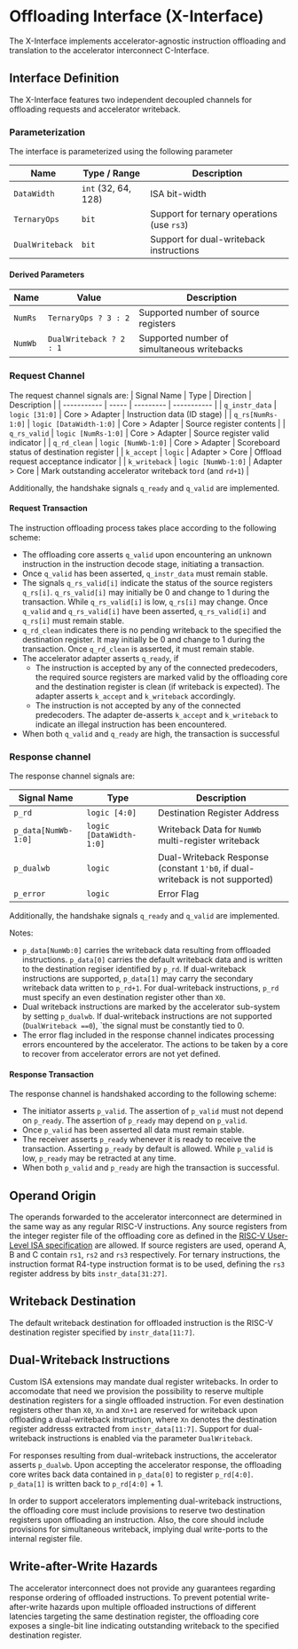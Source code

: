 # Offloading Interface (X-Interface)
The X-Interface implements accelerator-agnostic instruction offloading and translation to the accelerator interconnect C-Interface.

## Interface Definition
The X-Interface features two independent decoupled channels for offloading requests and accelerator writeback.

### Parameterization
The interface is parameterized using the following parameter

| Name               | Type / Range        | Description                                      |
| ------------------ | ------------------- | ------------------------------------------------ |
| `DataWidth`        | `int` (32, 64, 128) | ISA bit-width                                    |
| `TernaryOps`       | `bit`               | Support for ternary operations (use `rs3`)       |
| `DualWriteback`    | `bit`               | Support for dual-writeback instructions          |

#### Derived Parameters
| Name    | Value                   | Description                                 |
| ----    | -----                   | -----------                                 |
| `NumRs` | `TernaryOps ? 3 : 2`    | Supported number of source registers        |
| `NumWb` | `DualWriteback ? 2 : 1` | Supported number of simultaneous writebacks |


### Request Channel
The request channel signals are:
| Signal Name       | Type                    | Direction      | Description                                                |
| -----------       | -----                   | ---------      | -----------                                                |
| `q_instr_data`    | `logic [31:0]`          | Core > Adapter | Instruction data (ID stage)                                |
| `q_rs[NumRs-1:0]` | `logic [DataWidth-1:0]` | Core > Adapter | Source register contents                                   |
| `q_rs_valid`      | `logic [NumRs-1:0]`     | Core > Adapter | Source register valid indicator                            |
| `q_rd_clean`      | `logic [NumWb-1:0]`     | Core > Adapter | Scoreboard status of destination register                  |
| `k_accept`        | `logic`                 | Adapter > Core | Offload request acceptance indicator                       |
| `k_writeback`     | `logic [NumWb-1:0]`     | Adapter > Core | Mark outstanding accelerator writeback to`rd` (and `rd+1`) |

Additionally, the handshake signals `q_ready` and `q_valid` are implemented.

#### Request Transaction
The instruction offloading process takes place according to the following scheme:
- The offloading core asserts `q_valid` upon encountering an unknown instruction in the instruction decode stage, initiating a transaction.
- Once `q_valid` has been asserted, `q_instr_data` must remain stable.
- The signals `q_rs_valid[i]` indicate the status of the source registers `q_rs[i]`.
  `q_rs_valid[i]` may initially be 0 and change to 1 during the transaction.
  While `q_rs_valid[i]` is low, `q_rs[i]` may change.
  Once `q_valid` and `q_rs_valid[i]` have been asserted, `q_rs_valid[i]` and `q_rs[i]` must remain stable.
- `q_rd_clean` indicates there is no pending writeback to the specified the destination register.
  It may initially be 0 and change to 1 during the transaction.
  Once `q_rd_clean` is asserted, it must remain stable.
- The accelerator adapter asserts `q_ready`, if
    - The instruction is accepted by any of the connected predecoders, the required source registers are marked valid by the offloading core and the destination register is clean (if writeback is expected).
      The adapter asserts `k_accept` and `k_writeback` accordingly.
    - The instruction is not accepted by any of the connected predecoders.
      The adapter de-asserts `k_accept` and `k_writeback` to indicate an illegal instruction has been encountered.
- When both `q_valid` and `q_ready` are high, the transaction is successful

### Response channel
The response channel signals are:

| Signal Name         | Type                    | Description                                                                   |
| -----------         | -----                   | -----------                                                                   |
| `p_rd`              | `logic [4:0]`           | Destination Register Address                                                  |
| `p_data[NumWb-1:0]` | `logic [DataWidth-1:0]` | Writeback Data for `NumWb` multi-register writeback                           |
| `p_dualwb`          | `logic`                 | Dual-Writeback Response (constant `1'b0`, if dual-writeback is not supported) |
| `p_error`           | `logic`                 | Error Flag                                                                    |

Additionally, the handshake signals `q_ready` and `q_valid` are implemented.

Notes:
  - `p_data[NumWb:0]` carries the writeback data resulting from offloaded instructions.
    `p_data[0]` carries the default writeback data and is written to the destination regiser identified by `p_rd`.
    If dual-writeback instructions are supported, `p_data[1]` may carry the secondary writeback data written to `p_rd+1`.
    For dual-writeback instructions, `p_rd` must specify an even destination register other than `X0`.
  - Dual writeback instructions are marked by the accelerator sub-system by setting `p_dualwb`.
    If dual-writeback instructions are not supported (`DualWriteback ==0`), `the signal must be constantly tied to 0.
  - The error flag included in the response channel indicates processing errors encountered by the accelerator.
    The actions to be taken by a core to recover from accelerator errors are not yet defined.

#### Response Transaction
The response channel is handshaked according to the following scheme:
- The initiator asserts `p_valid`. The assertion of `p_valid` must not depend on `p_ready`. The assertion of `p_ready` may depend on `p_valid`.
- Once `p_valid` has been asserted all data must remain stable.
- The receiver asserts `p_ready` whenever it is ready to receive the transaction. Asserting `p_ready` by default is allowed. While `p_valid` is low, `p_ready` may be retracted at any time.
- When both `p_valid` and `p_ready` are high the transaction is successful.

## Operand Origin
The operands forwarded to the accelerator interconnect are determined in the same way as any regular RISC-V instructions.
Any source registers from the integer register file of the offloading core as defined in the [RISC-V User-Level ISA specification](https://riscv.org/wp-content/uploads/2017/05/riscv-spec-v2.2.pdf#page=24) are allowed.
If source registers are used, operand A, B and C contain `rs1`, `rs2` and `rs3` respectively.
For ternary instructions, the instruction format R4-type instruction format is to be used, defining the `rs3` register address by bits `instr_data[31:27]`.

## Writeback Destination
The default writeback destination for offloaded instruction is the RISC-V destination register specified by `instr_data[11:7]`.

## Dual-Writeback Instructions
Custom ISA extensions may mandate dual register writebacks.
In order to accomodate that need we provision the possibility to reserve multiple destination registers for a single offloaded instruction.
For even destination registers other than `X0`,  `Xn` and `Xn+1` are reserved for writeback upon offloading a dual-writeback instruction, where `Xn` denotes the destination register addresss extracted from `instr_data[11:7]`.
Support for dual-writeback instructions is enabled via the parameter `DualWriteback`.

For responses resulting from dual-writeback instructions, the accelerator asserts `p_dualwb`.
Upon accepting the accelerator response, the offloading core writes back data contained in `p_data[0]` to register `p_rd[4:0]`.
`p_data[1]` is written back to `p_rd[4:0]` + 1.

In order to support accelerators implementing dual-writeback instructions, the offloading core must include provisions to reserve two destination registers upon offloading an instruction.
Also, the core should include provisions for simultaneous writeback, implying dual write-ports to the internal register file.

## Write-after-Write Hazards
The accelerator interconnect does not provide any guarantees regarding response ordering of offloaded instructions.
To prevent potential write-after-write hazards upon multiple offloaded instructions of different latencies targeting the same destination register, the offloading core exposes a single-bit line indicating outstanding writeback to the specified destination register.
